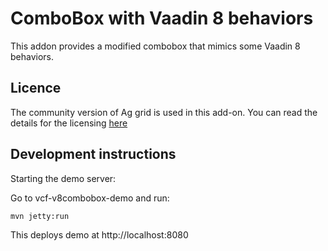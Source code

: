 # ComboBox with Vaadin 8 behaviors

This addon provides a modified combobox that mimics some Vaadin 8 behaviors.

## Licence

The community version of Ag grid is used in this add-on.
You can read the details for the licensing [here](https://www.ag-grid.com/license-pricing.php)


## Development instructions

Starting the demo server:

Go to vcf-v8combobox-demo and run:
```
mvn jetty:run
```

This deploys demo at http://localhost:8080